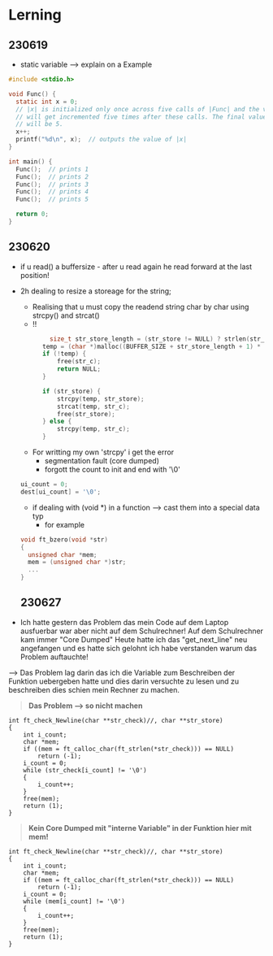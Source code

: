 # Lerning 

## 230619
- static variable 
--> explain on a Example 
```c
#include <stdio.h>

void Func() {
  static int x = 0;
  // |x| is initialized only once across five calls of |Func| and the variable
  // will get incremented five times after these calls. The final value of |x|
  // will be 5.
  x++;
  printf("%d\n", x);  // outputs the value of |x|
}

int main() {
  Func();  // prints 1
  Func();  // prints 2
  Func();  // prints 3
  Func();  // prints 4
  Func();  // prints 5

  return 0;
}
```

## 230620
- if u read() a buffersize - after u read again he read forward at the last position! 
- 2h dealing to resize a storeage for the string; 
  - Realising that u must copy the readend string char by char using strcpy() and strcat()
  - !! 

  ```c
          size_t str_store_length = (str_store != NULL) ? strlen(str_store) : 0;
        temp = (char *)malloc((BUFFER_SIZE + str_store_length + 1) * sizeof(char));
        if (!temp) {
            free(str_c);
            return NULL;
        }

        if (str_store) {
            strcpy(temp, str_store);
            strcat(temp, str_c);
            free(str_store);
        } else {
            strcpy(temp, str_c);
        }
  ```

  - For writting my own 'strcpy' i get the error 
    - segmentation fault (core dumped)
    - forgott the count to init and end with '\0'
  ```c
  ui_count = 0;
  dest[ui_count] = '\0';
  ```

  - if dealing with (void *) in a function 
    --> cast them into a special data typ 
    - for example 
  ```c
  void ft_bzero(void *str)
  {
    unsigned char *mem;
    mem = (unsigned char *)str;
    ...
  }
  ```

  ## 230627
- Ich hatte gestern das Problem das mein Code auf dem Laptop ausfuerbar war aber nicht auf dem Schulrechner!
Auf dem Schulrechner kam immer "Core Dumped" 
Heute hatte ich das "get_next_line" neu angefangen und es hatte sich gelohnt ich habe verstanden warum das Problem auftauchte! 

--> Das Problem lag darin das ich die Variable zum Beschreiben der Funktion uebergeben hatte und dies darin versuchte zu lesen und zu beschreiben dies schien mein Rechner zu machen. 
> **Das Problem --> so nicht machen**
```
int ft_check_Newline(char **str_check)//, char **str_store)
{
    int i_count;
    char *mem; 
    if ((mem = ft_calloc_char(ft_strlen(*str_check))) == NULL)
        return (-1);
    i_count = 0;
    while (str_check[i_count] != '\0')
    {
        i_count++;
    }
    free(mem);
    return (1);
}
```

> **Kein Core Dumped mit "interne Variable" in der Funktion hier mit mem!**
```
int ft_check_Newline(char **str_check)//, char **str_store)
{
    int i_count;
    char *mem; 
    if ((mem = ft_calloc_char(ft_strlen(*str_check))) == NULL)
        return (-1);
    i_count = 0;
    while (mem[i_count] != '\0')
    {
        i_count++;
    }
    free(mem);
    return (1);
}
```


  